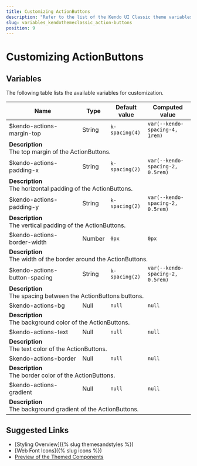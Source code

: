 ```yaml
---
title: Customizing ActionButtons
description: "Refer to the list of the Kendo UI Classic theme variables available for customization."
slug: variables_kendothemeclassic_action-buttons
position: 9
---
```


# Customizing ActionButtons

## Variables

The following table lists the available variables for customization.

<table class="theme-variables">
    <colgroup>
    <col style="width: 200px; white-space:nowrap;" />
    <col />
    <col />
    <col />
</colgroup>
<thead>
    <tr>
        <th>Name</th>
        <th>Type</th>
        <th>Default value</th>
        <th>Computed value</th>
    </tr>
</thead>
<tbody>
        <tr>
    <td>$kendo-actions-margin-top</td>
    <td>String</td>
    <td><code>k-spacing(4)</code></td>
    <td><code>var(--kendo-spacing-4, 1rem)</code></td>
</tr>
<tr>
    <td colspan="4" class="theme-variables-description-container"><div><b>Description</b><div class="theme-variables-description">The top margin of the ActionButtons.</div></div>
    </td>
</tr>
<tr>
    <td>$kendo-actions-padding-x</td>
    <td>String</td>
    <td><code>k-spacing(2)</code></td>
    <td><code>var(--kendo-spacing-2, 0.5rem)</code></td>
</tr>
<tr>
    <td colspan="4" class="theme-variables-description-container"><div><b>Description</b><div class="theme-variables-description">The horizontal padding of the ActionButtons.</div></div>
    </td>
</tr>
<tr>
    <td>$kendo-actions-padding-y</td>
    <td>String</td>
    <td><code>k-spacing(2)</code></td>
    <td><code>var(--kendo-spacing-2, 0.5rem)</code></td>
</tr>
<tr>
    <td colspan="4" class="theme-variables-description-container"><div><b>Description</b><div class="theme-variables-description">The vertical padding of the ActionButtons.</div></div>
    </td>
</tr>
<tr>
    <td>$kendo-actions-border-width</td>
    <td>Number</td>
    <td><code>0px</code></td>
    <td><code>0px</code></td>
</tr>
<tr>
    <td colspan="4" class="theme-variables-description-container"><div><b>Description</b><div class="theme-variables-description">The width of the border around the ActionButtons.</div></div>
    </td>
</tr>
<tr>
    <td>$kendo-actions-button-spacing</td>
    <td>String</td>
    <td><code>k-spacing(2)</code></td>
    <td><code>var(--kendo-spacing-2, 0.5rem)</code></td>
</tr>
<tr>
    <td colspan="4" class="theme-variables-description-container"><div><b>Description</b><div class="theme-variables-description">The spacing between the ActionButtons buttons.</div></div>
    </td>
</tr>
<tr>
    <td>$kendo-actions-bg</td>
    <td>Null</td>
    <td><code>null</code></td>
    <td><code>null</code></td>
</tr>
<tr>
    <td colspan="4" class="theme-variables-description-container"><div><b>Description</b><div class="theme-variables-description">The background color of the ActionButtons.</div></div>
    </td>
</tr>
<tr>
    <td>$kendo-actions-text</td>
    <td>Null</td>
    <td><code>null</code></td>
    <td><code>null</code></td>
</tr>
<tr>
    <td colspan="4" class="theme-variables-description-container"><div><b>Description</b><div class="theme-variables-description">The text color of the ActionButtons.</div></div>
    </td>
</tr>
<tr>
    <td>$kendo-actions-border</td>
    <td>Null</td>
    <td><code>null</code></td>
    <td><code>null</code></td>
</tr>
<tr>
    <td colspan="4" class="theme-variables-description-container"><div><b>Description</b><div class="theme-variables-description">The border color of the ActionButtons.</div></div>
    </td>
</tr>
<tr>
    <td>$kendo-actions-gradient</td>
    <td>Null</td>
    <td><code>null</code></td>
    <td><code>null</code></td>
</tr>
<tr>
    <td colspan="4" class="theme-variables-description-container"><div><b>Description</b><div class="theme-variables-description">The background gradient of the ActionButtons.</div></div>
    </td>
</tr>
</tbody>
</table>

## Suggested Links

* [Styling Overview]({% slug themesandstyles %})
* [Web Font Icons]({% slug icons %})
* [Preview of the Themed Components](../)

